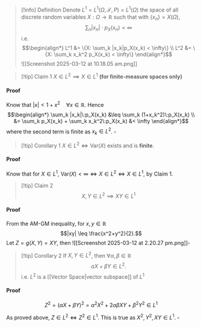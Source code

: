 >[!info] Definition 
>Denote $L^1 = L^1(\Omega, \mathcal{F}, P) = L^1(\Omega)$ the space of all discrete random variables $X: \Omega \to \mathbb{R}$ such that with $\{x_n\} = X(\Omega)$,
>$$\sum_n |x_n|\cdot p_X(x_n) < \infty $$
>i.e. 
>$$\begin{align*} 
>L^1 &= \{X: \sum_k |x_k|p_X(x_k) < \infty\} \\
>L^2 &= \{X: \sum_k x_k^2 p_X(x_k) < \infty\}
\end{align*}$$
![[Screenshot 2025-03-12 at 10.18.05 am.png]]


> [!tip] Claim 1
> $X \in L^2 \implies X \in L^1$    **(for finite-measure spaces only)**
#### Proof
Know that $|x| < 1+x^2 \quad \forall x \in \mathbb{R}$. Hence
$$\begin{align*}
\sum_k |x_k|\:p_X(x_k) &\leq \sum_k (1+x_k^2)\:p_X(x_k) \\
&= \sum_k p_X(x_k) + \sum_k x_k^2\:p_X(x_k) &< \infty
\end{align*}$$
where the second term is finite as $x_k \in L^2$.  $\square$

>[!tip] Corollary 1
>$X \in L^2 \iff \text{Var}(X)$ exists and is **finite**.
#### Proof
Know that for $X \in L^1$, $\text{Var}(X) < \infty \iff X \in L^2 \iff X \in L^1$, by Claim 1.


>[!tip] Claim 2
>$$X,Y \in L^2 \implies XY\in L^1$$
#### Proof
From the AM-GM inequality, for $x,y\in \mathbb{R}$
$$|xy| \leq \frac{x^2+y^2}{2}.$$
Let $Z = g(X,Y) = XY$, then
![[Screenshot 2025-03-12 at 2.20.27 pm.png]]$\square$ 

>[!tip] Corollary 2 
>If $X,Y \in L^2$, then $\forall \alpha,\beta \in \mathbb{R}$
>$$\alpha X + \beta Y \in L^2.$$
>i.e. $L^2$ is a [[Vector Space|vector subspace]] of $L^1$
>
#### Proof
$$Z^2 = (\alpha X + \beta Y)^2 = \alpha^2 X^2 + 2\alpha\beta XY + \beta^2 Y^2 \in L^1$$

As proved above, $Z \in L^2 \iff Z^2 \in L^1$. This is true as $X^2,Y^2, XY \in L^1$.  $\square$ 


